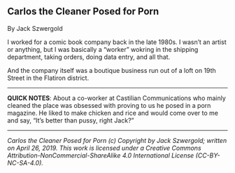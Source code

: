 ## Carlos the Cleaner Posed for Porn

By Jack Szwergold

I worked for a comic book company back in the late 1980s. I wasn’t an artist or anything, but I was basically a “worker” wokring in the shipping department, taking orders, doing data entry, and all that.

And the company itself was a boutique business run out of a loft on 19th Street in the Flatiron district.

***

**QUICK NOTES**: About a co-worker at Castilian Communications who mainly cleaned the place was obsessed with proving to us he posed in a porn magazine. He liked to make chicken and rice and would come over to me and say, “It’s better than pussy, right Jack?”

***

*Carlos the Cleaner Posed for Porn (c) Copyright by Jack Szwergold; written on April 26, 2019. This work is licensed under a Creative Commons Attribution-NonCommercial-ShareAlike 4.0 International License (CC-BY-NC-SA-4.0).*